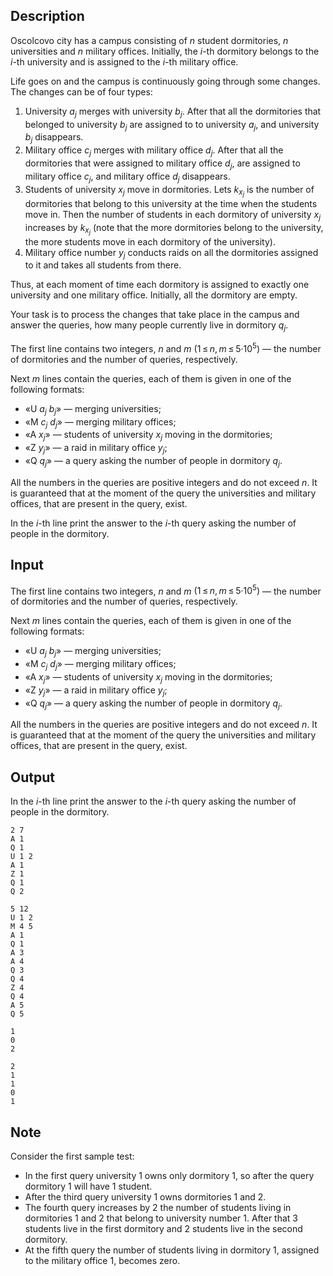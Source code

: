 ## Description

<div><p>Oscolcovo city has a campus consisting of <span class="tex-span"><i>n</i></span> student dormitories, <span class="tex-span"><i>n</i></span> universities and <span class="tex-span"><i>n</i></span> military offices. Initially, the <span class="tex-span"><i>i</i></span>-th dormitory belongs to the <span class="tex-span"><i>i</i></span>-th university and is assigned to the <span class="tex-span"><i>i</i></span>-th military office.</p><p>Life goes on and the campus is continuously going through some changes. The changes can be of four types:</p><ol> <li> University <span class="tex-span"><i>a</i><sub class="lower-index"><i>j</i></sub></span> merges with university <span class="tex-span"><i>b</i><sub class="lower-index"><i>j</i></sub></span>. After that all the dormitories that belonged to university <span class="tex-span"><i>b</i><sub class="lower-index"><i>j</i></sub></span> are assigned to to university <span class="tex-span"><i>a</i><sub class="lower-index"><i>j</i></sub></span>, and university <span class="tex-span"><i>b</i><sub class="lower-index"><i>j</i></sub></span> disappears. </li><li> Military office <span class="tex-span"><i>c</i><sub class="lower-index"><i>j</i></sub></span> merges with military office <span class="tex-span"><i>d</i><sub class="lower-index"><i>j</i></sub></span>. After that all the dormitories that were assigned to military office <span class="tex-span"><i>d</i><sub class="lower-index"><i>j</i></sub></span>, are assigned to military office <span class="tex-span"><i>c</i><sub class="lower-index"><i>j</i></sub></span>, and military office <span class="tex-span"><i>d</i><sub class="lower-index"><i>j</i></sub></span> disappears. </li><li> Students of university <span class="tex-span"><i>x</i><sub class="lower-index"><i>j</i></sub></span> move in dormitories. Lets <span class="tex-span"><i>k</i><sub class="lower-index"><i>x</i><sub class="lower-index"><i>j</i></sub></sub></span> is the number of dormitories that belong to this university at the time when the students move in. Then the number of students in each dormitory of university <span class="tex-span"><i>x</i><sub class="lower-index"><i>j</i></sub></span> increases by <span class="tex-span"><i>k</i><sub class="lower-index"><i>x</i><sub class="lower-index"><i>j</i></sub></sub></span> (note that the more dormitories belong to the university, the more students move in each dormitory of the university). </li><li> Military office number <span class="tex-span"><i>y</i><sub class="lower-index"><i>j</i></sub></span> conducts raids on all the dormitories assigned to it and takes all students from there. </li></ol><p>Thus, at each moment of time each dormitory is assigned to exactly one university and one military office. Initially, all the dormitory are empty.</p><p>Your task is to process the changes that take place in the campus and answer the queries, how many people currently live in dormitory <span class="tex-span"><i>q</i><sub class="lower-index"><i>j</i></sub></span>.</p></div><div class="input-specification"><p>The first line contains two integers, <span class="tex-span"><i>n</i></span> and <span class="tex-span"><i>m</i></span> <span class="tex-span">(1 ≤ <i>n</i>, <i>m</i> ≤ 5·10<sup class="upper-index">5</sup>)</span> — the number of dormitories and the number of queries, respectively.</p><p>Next <span class="tex-span"><i>m</i></span> lines contain the queries, each of them is given in one of the following formats: </p><ul> <li> «<span class="tex-font-style-tt">U</span> <span class="tex-span"><i>a</i><sub class="lower-index"><i>j</i></sub></span> <span class="tex-span"><i>b</i><sub class="lower-index"><i>j</i></sub></span>» — merging universities; </li><li> «<span class="tex-font-style-tt">M</span> <span class="tex-span"><i>c</i><sub class="lower-index"><i>j</i></sub></span> <span class="tex-span"><i>d</i><sub class="lower-index"><i>j</i></sub></span>» — merging military offices; </li><li> «<span class="tex-font-style-tt">A</span> <span class="tex-span"><i>x</i><sub class="lower-index"><i>j</i></sub></span>» — students of university <span class="tex-span"><i>x</i><sub class="lower-index"><i>j</i></sub></span> moving in the dormitories; </li><li> «<span class="tex-font-style-tt">Z</span> <span class="tex-span"><i>y</i><sub class="lower-index"><i>j</i></sub></span>» — a raid in military office <span class="tex-span"><i>y</i><sub class="lower-index"><i>j</i></sub></span>; </li><li> «<span class="tex-font-style-tt">Q</span> <span class="tex-span"><i>q</i><sub class="lower-index"><i>j</i></sub></span>» — a query asking the number of people in dormitory <span class="tex-span"><i>q</i><sub class="lower-index"><i>j</i></sub></span>. </li></ul> All the numbers in the queries are positive integers and do not exceed <span class="tex-span"><i>n</i></span>. It is guaranteed that at the moment of the query the universities and military offices, that are present in the query, exist.</div><div class="output-specification"><p>In the <span class="tex-span"><i>i</i></span>-th line print the answer to the <span class="tex-span"><i>i</i></span>-th query asking the number of people in the dormitory.</p></div>

## Input

<p>The first line contains two integers, <span class="tex-span"><i>n</i></span> and <span class="tex-span"><i>m</i></span> <span class="tex-span">(1 ≤ <i>n</i>, <i>m</i> ≤ 5·10<sup class="upper-index">5</sup>)</span> — the number of dormitories and the number of queries, respectively.</p><p>Next <span class="tex-span"><i>m</i></span> lines contain the queries, each of them is given in one of the following formats: </p><ul> <li> «<span class="tex-font-style-tt">U</span> <span class="tex-span"><i>a</i><sub class="lower-index"><i>j</i></sub></span> <span class="tex-span"><i>b</i><sub class="lower-index"><i>j</i></sub></span>» — merging universities; </li><li> «<span class="tex-font-style-tt">M</span> <span class="tex-span"><i>c</i><sub class="lower-index"><i>j</i></sub></span> <span class="tex-span"><i>d</i><sub class="lower-index"><i>j</i></sub></span>» — merging military offices; </li><li> «<span class="tex-font-style-tt">A</span> <span class="tex-span"><i>x</i><sub class="lower-index"><i>j</i></sub></span>» — students of university <span class="tex-span"><i>x</i><sub class="lower-index"><i>j</i></sub></span> moving in the dormitories; </li><li> «<span class="tex-font-style-tt">Z</span> <span class="tex-span"><i>y</i><sub class="lower-index"><i>j</i></sub></span>» — a raid in military office <span class="tex-span"><i>y</i><sub class="lower-index"><i>j</i></sub></span>; </li><li> «<span class="tex-font-style-tt">Q</span> <span class="tex-span"><i>q</i><sub class="lower-index"><i>j</i></sub></span>» — a query asking the number of people in dormitory <span class="tex-span"><i>q</i><sub class="lower-index"><i>j</i></sub></span>. </li></ul> All the numbers in the queries are positive integers and do not exceed <span class="tex-span"><i>n</i></span>. It is guaranteed that at the moment of the query the universities and military offices, that are present in the query, exist.

## Output

<p>In the <span class="tex-span"><i>i</i></span>-th line print the answer to the <span class="tex-span"><i>i</i></span>-th query asking the number of people in the dormitory.</p>





```input1
2 7
A 1
Q 1
U 1 2
A 1
Z 1
Q 1
Q 2

```




```input2
5 12
U 1 2
M 4 5
A 1
Q 1
A 3
A 4
Q 3
Q 4
Z 4
Q 4
A 5
Q 5

```




```output1
1
0
2

```




```output2
2
1
1
0
1

```



## Note

<p>Consider the first sample test: </p><ul> <li> In the first query university 1 owns only dormitory 1, so after the query dormitory 1 will have 1 student. </li><li> After the third query university 1 owns dormitories 1 and 2. </li><li> The fourth query increases by 2 the number of students living in dormitories 1 and 2 that belong to university number 1. After that 3 students live in the first dormitory and 2 students live in the second dormitory. </li><li> At the fifth query the number of students living in dormitory 1, assigned to the military office 1, becomes zero. </li></ul>
